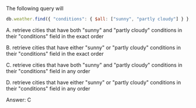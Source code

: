 The following query will 


```js
db.weather.find({ "conditions": { $all: ["sunny", "partly cloudy"] } }, { "city": 1 })

```


A. retrieve cities that have both "sunny" and "partly cloudy" conditions in their "conditions" field in the exact order  

B. retrieve cities that have either "sunny" or "partly cloudy" conditions in their "conditions" field in the exact order  

C. retrieve cities that have both "sunny" and "partly cloudy" conditions in their "conditions" field in any order  

D. retrieve cities that have either "sunny" or "partly cloudy" conditions in their "conditions" field in any order


Answer: C
